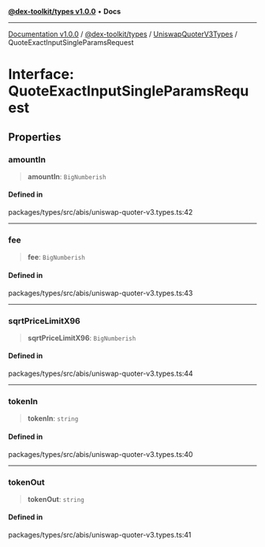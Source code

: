 [**@dex-toolkit/types v1.0.0**](../../../README.md) • **Docs**

***

[Documentation v1.0.0](../../../../../packages.md) / [@dex-toolkit/types](../../../README.md) / [UniswapQuoterV3Types](../README.md) / QuoteExactInputSingleParamsRequest

# Interface: QuoteExactInputSingleParamsRequest

## Properties

### amountIn

> **amountIn**: `BigNumberish`

#### Defined in

packages/types/src/abis/uniswap-quoter-v3.types.ts:42

***

### fee

> **fee**: `BigNumberish`

#### Defined in

packages/types/src/abis/uniswap-quoter-v3.types.ts:43

***

### sqrtPriceLimitX96

> **sqrtPriceLimitX96**: `BigNumberish`

#### Defined in

packages/types/src/abis/uniswap-quoter-v3.types.ts:44

***

### tokenIn

> **tokenIn**: `string`

#### Defined in

packages/types/src/abis/uniswap-quoter-v3.types.ts:40

***

### tokenOut

> **tokenOut**: `string`

#### Defined in

packages/types/src/abis/uniswap-quoter-v3.types.ts:41
